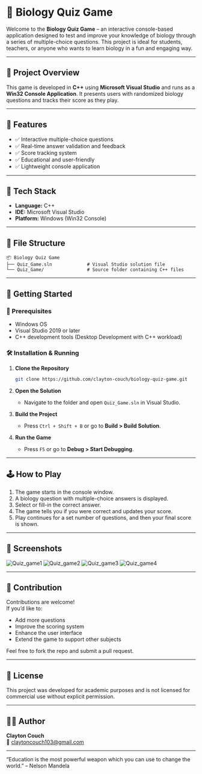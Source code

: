 # 🧬 Biology Quiz Game

Welcome to the **Biology Quiz Game** – an interactive console-based application designed to test and improve your knowledge of biology through a series of multiple-choice questions. This project is ideal for students, teachers, or anyone who wants to learn biology in a fun and engaging way.

---

## 📌 Project Overview

This game is developed in **C++** using **Microsoft Visual Studio** and runs as a **Win32 Console Application**. It presents users with randomized biology questions and tracks their score as they play.

---

## 🎯 Features

- ✅ Interactive multiple-choice questions  
- ✅ Real-time answer validation and feedback  
- ✅ Score tracking system  
- ✅ Educational and user-friendly  
- ✅ Lightweight console application  

---

## 🧰 Tech Stack

- **Language:** C++  
- **IDE:** Microsoft Visual Studio  
- **Platform:** Windows (Win32 Console)  

---

## 📁 File Structure

```
📦 Biology Quiz Game
├── Quiz_Game.sln             # Visual Studio solution file
└── Quiz_Game/                # Source folder containing C++ files
```

---

## 🚀 Getting Started

### 🔧 Prerequisites

- Windows OS  
- Visual Studio 2019 or later  
- C++ development tools (Desktop Development with C++ workload)

### 🛠️ Installation & Running

1. **Clone the Repository**
   ```bash
   git clone https://github.com/clayton-couch/biology-quiz-game.git
   ```

2. **Open the Solution**
   - Navigate to the folder and open `Quiz_Game.sln` in Visual Studio.

3. **Build the Project**
   - Press `Ctrl + Shift + B` or go to **Build > Build Solution**.

4. **Run the Game**
   - Press `F5` or go to **Debug > Start Debugging**.

---

## 🕹️ How to Play

1. The game starts in the console window.
2. A biology question with multiple-choice answers is displayed.
3. Select or fill-in the correct answer.
4. The game tells you if you were correct and updates your score.
5. Play continues for a set number of questions, and then your final score is shown.

---

## 📸 Screenshots

![Quiz_game1](https://github.com/user-attachments/assets/28dca47f-9b67-4f13-a345-5bf0f70b8ee3)
![Quiz_game2](https://github.com/user-attachments/assets/a8d8837a-ad28-4e49-a900-ed2c36b6c735)
![Quiz_game3](https://github.com/user-attachments/assets/5046aa3b-59bd-4976-9fe9-f6c6542a280d)
![Quiz_game4](https://github.com/user-attachments/assets/0d89cee0-d76a-4cbd-af70-8e769bc07658)








---

## 🙌 Contribution

Contributions are welcome!  
If you’d like to:

- Add more questions  
- Improve the scoring system  
- Enhance the user interface  
- Extend the game to support other subjects  

Feel free to fork the repo and submit a pull request.

---

## 📄 License

This project was developed for academic purposes and is not licensed for commercial use without
explicit permission.


---

## 👨‍💻 Author

**Clayton Couch**  
📧 claytoncouch103@gmail.com  

---

 “Education is the most powerful weapon which you can use to change the world.” – Nelson Mandela
